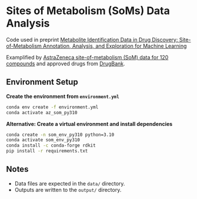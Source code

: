 # Sites of Metabolism (SoMs) Data Analysis
Code used in preprint [Metabolite Identification Data in Drug Discovery: Site-of-Metabolism Annotation, Analysis, and Exploration for Machine Learning](https://doi.org/10.26434/chemrxiv-2025-6mtq8) 

Examplified by [AstraZeneca site-of-metabolism (SoM) data for 120 compounds](https://zenodo.org/records/15458631) and approved drugs from [DrugBank](https://go.drugbank.com/). 

## Environment Setup


**Create the environment from `environment.yml`**
   ```bash
   conda env create -f environment.yml
   conda activate az_som_py310
   ```


**Alternative: Create a virtual environment and install dependencies**

   ```bash
   conda create -n som_env_py310 python=3.10
   conda activate som_env_py310
   conda install -c conda-forge rdkit
   pip install -r requirements.txt
   ```


## Notes
- Data files are expected in the `data/` directory.
- Outputs are written to the `output/` directory.



